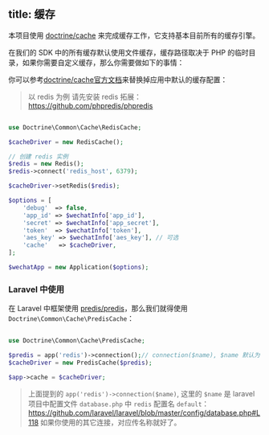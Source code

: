 title: 缓存
---

本项目使用 [doctrine/cache](https://github.com/doctrine/cache) 来完成缓存工作，它支持基本目前所有的缓存引擎。

在我们的 SDK 中的所有缓存默认使用文件缓存，缓存路径取决于 PHP 的临时目录，如果你需要自定义缓存，那么你需要做如下的事情：

你可以参考[doctrine/cache官方文档](http://doctrine-orm.readthedocs.org/projects/doctrine-orm/en/latest/reference/caching.html)来替换掉应用中默认的缓存配置：

> 以 redis 为例
> 请先安装 redis 拓展：https://github.com/phpredis/phpredis

```php

use Doctrine\Common\Cache\RedisCache;

$cacheDriver = new RedisCache();

// 创建 redis 实例
$redis = new Redis();
$redis->connect('redis_host', 6379);

$cacheDriver->setRedis($redis);

$options = [
    'debug'  => false,
    'app_id' => $wechatInfo['app_id'],
    'secret' => $wechatInfo['app_secret'],
    'token'  => $wechatInfo['token'],
    'aes_key' => $wechatInfo['aes_key'], // 可选
    'cache'   => $cacheDriver,
];

$wechatApp = new Application($options);
```

### Laravel 中使用

在 Laravel 中框架使用 [predis/predis](https://github.com/nrk/predis)，那么我们就得使用 `Doctrine\Common\Cache\PredisCache`：

```php

use Doctrine\Common\Cache\PredisCache;

$predis = app('redis')->connection();// connection($name), $name 默认为 `default`
$cacheDriver = new PredisCache($predis);

$app->cache = $cacheDriver;
```

> 上面提到的 `app('redis')->connection($name)`, 这里的 `$name` 是 laravel 项目中配置文件 `database.php` 中 `redis` 配置名 `default`：https://github.com/laravel/laravel/blob/master/config/database.php#L118
> 如果你使用的其它连接，对应传名称就好了。
